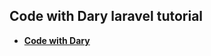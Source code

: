 ## Code with Dary laravel tutorial

- **[Code with Dary](https://www.youtube.com/watch?v=376vZ1wNYPA)**

